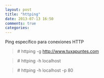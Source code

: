 ```yaml
---
layout: post
title: "httping"
date: 2013-07-13 16:50
comments: true
categories: 
---
```

Ping específico para conexiones HTTP

>\# httping -g http://www.tuxapuntes.com

>\# httping -h localhost 

>\# httping -h localhost -p 80

